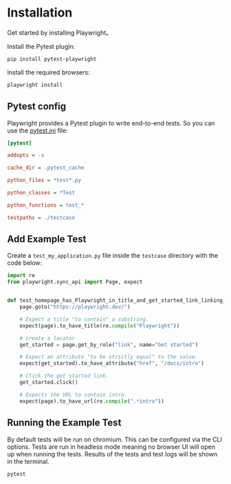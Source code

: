# Installation

Get started by installing Playwright。

Install the Pytest plugin:

```bash
pip install pytest-playwright
```

Install the required browsers:

```bash
playwright install
```

## Pytest config

Playwright provides a Pytest plugin to write end-to-end tests. So you can use the [pytest.ini](https://docs.pytest.org/en/stable/reference/reference.html#ini-options-ref) file:

```ini
[pytest]

addopts = -s

cache_dir = .pytest_cache

python_files = *test*.py

python_classes = *Test

python_functions = test_*

testpaths = ./testcase

```

## Add Example Test

Create a `test_my_application.py` file inside the `testcase` directory with the code below:

```python
import re
from playwright.sync_api import Page, expect


def test_homepage_has_Playwright_in_title_and_get_started_link_linking_to_the_intro_page(page: Page):
    page.goto("https://playwright.dev/")

    # Expect a title "to contain" a substring.
    expect(page).to_have_title(re.compile("Playwright"))

    # create a locator
    get_started = page.get_by_role("link", name="Get started")

    # Expect an attribute "to be strictly equal" to the value.
    expect(get_started).to_have_attribute("href", "/docs/intro")

    # Click the get started link.
    get_started.click()

    # Expects the URL to contain intro.
    expect(page).to_have_url(re.compile(".*intro"))
```

## Running the Example Test

By default tests will be run on chromium. This can be configured via the CLI options. Tests are run in headless mode meaning no browser UI will open up when running the tests. Results of the tests and test logs will be shown in the terminal.

```bash
pytest
```